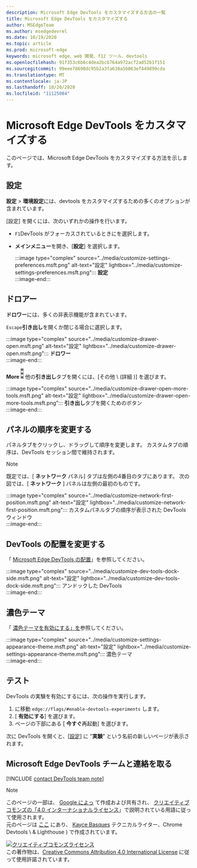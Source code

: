 ```yaml
---
description: Microsoft Edge DevTools をカスタマイズする方法の一覧
title: Microsoft Edge DevTools をカスタマイズする
author: MSEdgeTeam
ms.author: msedgedevrel
ms.date: 10/19/2020
ms.topic: article
ms.prod: microsoft-edge
keywords: microsoft edge、web 開発、f12 ツール、devtools
ms.openlocfilehash: 91f353c6b6c4dea2bc6764a972acf2ad52b1f151
ms.sourcegitcommit: 99eee78698dc95b2a3fa638a5b063ef449899cda
ms.translationtype: MT
ms.contentlocale: ja-JP
ms.lasthandoff: 10/20/2020
ms.locfileid: "11125084"
---
```

<!-- Copyright Kayce Basques 

   Licensed under the Apache License, Version 2.0 (the "License");
   you may not use this file except in compliance with the License.
   You may obtain a copy of the License at

       https://www.apache.org/licenses/LICENSE-2.0

   Unless required by applicable law or agreed to in writing, software
   distributed under the License is distributed on an "AS IS" BASIS,
   WITHOUT WARRANTIES OR CONDITIONS OF ANY KIND, either express or implied.
   See the License for the specific language governing permissions and
   limitations under the License.  -->

# Microsoft Edge DevTools をカスタマイズする  

  

このページでは、Microsoft Edge DevTools をカスタマイズする方法を示します。  

## 設定  

**設定**  > **環境設定**には、devtools をカスタマイズするための多くのオプションが含まれています。  

[設定] を開くには、次のいずれかの操作を行います。  

*   `F1`DevTools がフォーカスされているときにを選択します。  
*   **メインメニュー**を開き、[**設定**] を選択します。  
    
    :::image type="complex" source="../media/customize-settings-preferences.msft.png" alt-text="設定" lightbox="../media/customize-settings-preferences.msft.png":::
       **設定**  
    :::image-end:::  
    
## ドロアー  

**ドロワー**には、多くの非表示機能が含まれています。  

`Escape`**引き出し**を開くか閉じる場合に選択します。  

:::image type="complex" source="../media/customize-drawer-open.msft.png" alt-text="設定" lightbox="../media/customize-drawer-open.msft.png":::
   **ドロワー**  
:::image-end:::  

**More** ![ ][ImageMoreIcon] 他の**引き出し**タブを開くには、[その他 \ (詳細 \)] を選びます。  

:::image type="complex" source="../media/customize-drawer-open-more-tools.msft.png" alt-text="設定" lightbox="../media/customize-drawer-open-more-tools.msft.png":::
   **引き出し**タブを開くためのボタン  
:::image-end:::  

## パネルの順序を変更する  

パネルタブをクリックし、ドラッグして順序を変更します。  カスタムタブの順序は、DevTools セッション間で維持されます。  

> [!NOTE]
> 既定では、[ **ネットワーク** パネル] タブは左側の4番目のタブにあります。  次の図では、[ **ネットワーク** ] パネルは左側の最初のものです。  

:::image type="complex" source="../media/customize-network-first-position.msft.png" alt-text="設定" lightbox="../media/customize-network-first-position.msft.png":::
   カスタムパネルタブの順序が表示された DevTools ウィンドウ  
:::image-end:::  

## DevTools の配置を変更する  

「 [Microsoft Edge DevTools の配置][DevToolsPlacement]」を参照してください。  

:::image type="complex" source="../media/customize-dev-tools-dock-side.msft.png" alt-text="設定" lightbox="../media/customize-dev-tools-dock-side.msft.png":::
   アンドックした DevTools  
:::image-end:::  

## 濃色テーマ  

「 [濃色テーマを有効にする」を][DarkTheme]参照してください。  

:::image type="complex" source="../media/customize-settings-appearance-theme.msft.png" alt-text="設定" lightbox="../media/customize-settings-appearance-theme.msft.png":::
   濃色テーマ  
:::image-end:::  

## テスト  

DevTools の実験を有効にするには、次の操作を実行します。  

1.  に移動 `edge://flags/#enable-devtools-experiments` します。  
1.  [ **有効にする**] を選びます。  
1.  ページの下部にある [ **今すぐ**再起動] を選びます。  

次に DevTools を開くと、[[設定](#settings)] に "**実験**" という名前の新しいページが表示されます。  

## Microsoft Edge DevTools チームと連絡を取る  

[!INCLUDE [contact DevTools team note](../includes/contact-devtools-team-note.md)]  

<!-- image links -->  

[ImageMoreIcon]: ../media/more-icon.msft.png  

<!-- links -->  

[DevToolsPlacement]: ./placement.md "Microsoft Edge DevTools の配置を変更する |Microsoft ドキュメント"  
[DarkTheme]: ./dark-theme.md "Microsoft Edge DevTools でダークテーマを有効にする |Microsoft ドキュメント"  

> [!NOTE]
> このページの一部は、 [Google によっ][GoogleSitePolicies] て作成および共有され、 [クリエイティブコモンズの「4.0 インターナショナルライセンス][CCA4IL]」で説明されている用語に従って使用されます。  
> 元のページは [ここ](https://developers.google.com/web/tools/chrome-devtools/customize/index) にあり、 [Kayce Basques][KayceBasques] テクニカルライター、Chrome Devtools \ & Lighthouse \) で作成されています。  

[![クリエイティブコモンズライセンス][CCby4Image]][CCA4IL]  
この著作物は、[Creative Commons Attribution 4.0 International License][CCA4IL] に従って使用許諾されています。  

[CCA4IL]: https://creativecommons.org/licenses/by/4.0  
[CCby4Image]: https://i.creativecommons.org/l/by/4.0/88x31.png  
[GoogleSitePolicies]: https://developers.google.com/terms/site-policies  
[KayceBasques]: https://developers.google.com/web/resources/contributors/kaycebasques  
